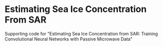 # Estimating Sea Ice Concentration From SAR
Supporting code for "Estimating Sea Ice Concentration from SAR: Training Convolutional Neural Networks with Passive Microwave Data"
